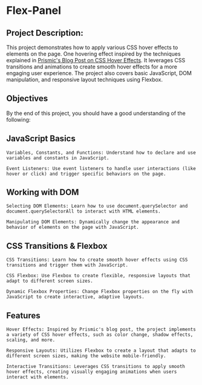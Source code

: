 # Flex-Panel

## Project Description:

This project demonstrates how to apply various CSS hover effects to elements on the page. One hovering effect inspired by the techniques explained in [Prismic's Blog Post on CSS Hover Effects](https://prismic.io/blog/css-hover-effects). It leverages CSS transitions and animations to create smooth hover effects for a more engaging user experience. The project also covers basic JavaScript, DOM manipulation, and responsive layout techniques using Flexbox.

## Objectives

By the end of this project, you should have a good understanding of the following:

## JavaScript Basics

    Variables, Constants, and Functions: Understand how to declare and use variables and constants in JavaScript.

    Event Listeners: Use event listeners to handle user interactions (like hover or click) and trigger specific behaviors on the page.

## Working with DOM

    Selecting DOM Elements: Learn how to use document.querySelector and document.querySelectorAll to interact with HTML elements.

    Manipulating DOM Elements: Dynamically change the appearance and behavior of elements on the page with JavaScript.

## CSS Transitions & Flexbox

    CSS Transitions: Learn how to create smooth hover effects using CSS transitions and trigger them with JavaScript.

    CSS Flexbox: Use Flexbox to create flexible, responsive layouts that adapt to different screen sizes.

    Dynamic Flexbox Properties: Change Flexbox properties on the fly with JavaScript to create interactive, adaptive layouts.

## Features

    Hover Effects: Inspired by Prismic's blog post, the project implements a variety of CSS hover effects, such as color change, shadow effects, scaling, and more.

    Responsive Layouts: Utilizes Flexbox to create a layout that adapts to different screen sizes, making the website mobile-friendly.

    Interactive Transitions: Leverages CSS transitions to apply smooth hover effects, creating visually engaging animations when users interact with elements.